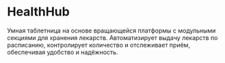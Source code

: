 # HealthHub
Умная таблетница на основе вращающейся платформы с модульными секциями для хранения лекарств. Автоматизирует выдачу лекарств по расписанию, контролирует количество и отслеживает приём, обеспечивая удобство и надёжность.
